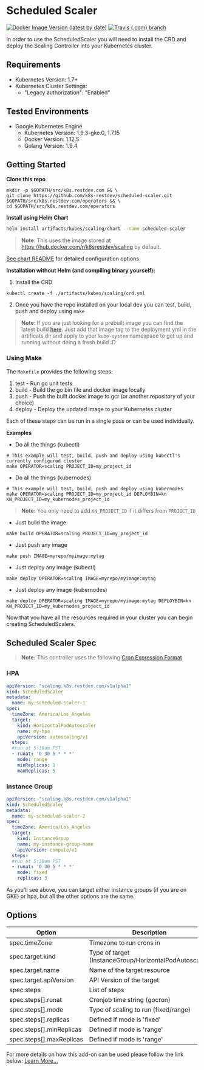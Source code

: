# Scheduled Scaler
[![Docker Image Version (latest by date)](https://img.shields.io/docker/v/k8srestdev/scaling?style=for-the-badge)](https://hub.docker.com/repository/docker/k8srestdev/scaling) [![Travis (.com) branch](https://img.shields.io/travis/com/West-Coast-Devops/scheduled-scaler/master?style=for-the-badge)](https://travis-ci.com/github/West-Coast-Devops/scheduled-scaler)

In order to use the ScheduledScaler you will need to install the CRD and deploy the Scaling Controller into your Kubernetes cluster.

## Requirements

* Kubernetes Version: 1.7+
* Kubernetes Cluster Settings:
  * "Legacy authorization": "Enabled"

## Tested Environments

* Google Kubernetes Engine
  * Kubernetes Version: 1.9.3-gke.0, 1.7.15
  * Docker Version: 1.12.5
  * Golang Version: 1.9.4

## Getting Started

**Clone this repo**
```
mkdir -p $GOPATH/src/k8s.restdev.com && \
git clone https://github.com/k8s-restdev/scheduled-scaler.git $GOPATH/src/k8s.restdev.com/operators && \
cd $GOPATH/src/k8s.restdev.com/operators
```  
    
**Install using Helm Chart**
```bash
helm install artifacts/kubes/scaling/chart --name scheduled-scaler
```

> **Note**: This uses the image stored at https://hub.docker.com/r/k8srestdev/scaling by default.
   
[See chart README](artifacts/kubes/scaling/chart) for detailed configuration options 

**Installation without Helm (and compiling binary yourself):**

1. Install the CRD
```
kubectl create -f ./artifacts/kubes/scaling/crd.yml
```
2. Once you have the repo installed on your local dev you can test, build, push and deploy using `make`

> **Note**: If you are just looking for a prebuilt image you can find the latest build [here](https://hub.docker.com/r/k8srestdev/scaling/).
> Just add that image tag to the deployment yml in the artificats dir and apply to your `kube-system` namespace to get up and running without doing a fresh build :D


### Using Make
The `Makefile` provides the following steps:
1. test - Run go unit tests
2. build - Build the go bin file and docker image locally
3. push - Push the built docker image to gcr (or another repository of your choice)
4. deploy - Deploy the updated image to your Kubernetes cluster

Each of these steps can be run in a single pass or can be used individually.

**Examples**

- Do all the things (kubectl)
```
# This example will test, build, push and deploy using kubectl's currently configured cluster
make OPERATOR=scaling PROJECT_ID=my_project_id
```

- Do all the things (kubernodes)
```
# This example will test, build, push and deploy using kubernodes
make OPERATOR=scaling PROJECT_ID=my_project_id DEPLOYBIN=kn KN_PROJECT_ID=my_kubernodes_project_id
```
> **Note:** You only need to add `KN_PROJECT_ID` if it differs from `PROJECT_ID` 

- Just build the image
```
make build OPERATOR=scaling PROJECT_ID=my_project_id
``` 

- Just push any image
```
make push IMAGE=myrepo/myimage:mytag
```

- Just deploy any image (kubectl)
```
make deploy OPERATOR=scaling IMAGE=myrepo/myimage:mytag
```

- Just deploy any image (kubernodes)
```
make deploy OPERATOR=scaling IMAGE=myrepo/myimage:mytag DEPLOYBIN=kn KN_PROJECT_ID=my_kubernodes_project_id
``` 

Now that you have all the resources required in your cluster you can begin creating ScheduledScalers.

## Scheduled Scaler Spec

> **Note:** This controller uses the following [Cron Expression Format](https://godoc.org/github.com/robfig/cron#hdr-CRON_Expression_Format)

### HPA

```yaml
apiVersion: "scaling.k8s.restdev.com/v1alpha1"
kind: ScheduledScaler
metadata:
  name: my-scheduled-scaler-1
spec:
  timeZone: America/Los_Angeles
  target:
    kind: HorizontalPodAutoscaler
    name: my-hpa
    apiVersion: autoscaling/v1
  steps:
  #run at 5:30am PST
  - runat: '0 30 5 * * *'
    mode: range
    minReplicas: 1
    maxReplicas: 5
```

### Instance Group

```yaml
apiVersion: "scaling.k8s.restdev.com/v1alpha1"
kind: ScheduledScaler
metadata:
  name: my-scheduled-scaler-2
spec:
  timeZone: America/Los_Angeles
  target:
    kind: InstanceGroup
    name: my-instance-group-name
    apiVersion: compute/v1
  steps:
  #run at 5:30am PST
  - runat: '0 30 5 * * *'
    mode: fixed
    replicas: 3
```

As you'll see above, you can target either instance groups (if you are on GKE) or hpa, but all the other options are the same.

## Options

| Option | Description | Required |
|--|--|--|
| spec.timeZone | Timezone to run crons in | False |
| spec.target.kind | Type of target (InstanceGroup/HorizontalPodAutoscaler) | True
| spec.target.name | Name of the target resource | True
| spec.target.apiVersion | API Version of the target | True
| spec.steps | List of steps | True
| spec.steps[].runat | Cronjob time string (gocron) | True
| spec.steps[].mode | Type of scaling to run (fixed/range) | True
| spec.steps[].replicas | Defined if mode is 'fixed' | False
| spec.steps[].minReplicas | Defined if mode is 'range' | False
| spec.steps[].maxReplicas | Defined if mode is 'range' | False

For more details on how this add-on can be used please follow the link below:
[Learn More...](http://k8s.restdev.com/p/scheduled-scaler.html)
